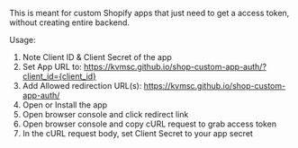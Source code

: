 This is meant for custom Shopify apps that just need to get a access token, without creating entire backend.

Usage:

1. Note Client ID & Client Secret of the app
2. Set App URL to: https://kvmsc.github.io/shop-custom-app-auth/?client_id={client_id}
3. Add Allowed redirection URL(s): https://kvmsc.github.io/shop-custom-app-auth/
4. Open or Install the app
5. Open browser console and click redirect link
6. Open browser console and copy cURL request to grab access token
7. In the cURL request body, set Client Secret to your app secret

